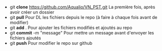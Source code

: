 - git **clone** https://github.com/Aqualio/VN_PST.git 
La première fois, après avoir créer un dossier
- git **pull** 
Pour DL les fichiers depuis le repo (à faire à chaque fois avant de modifier)
- git **add** . 
Pour ajouter les fichiers modifiés et ajoutés au repo
- git **commit** -m "message" 
Pour mettre un message avant d'envoyer les fichiers ajoutés
- git **push** 
Pour modifier le repo sur github
